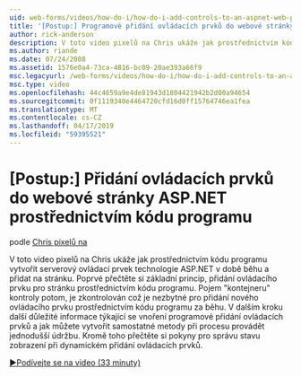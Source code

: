 ```yaml
---
uid: web-forms/videos/how-do-i/how-do-i-add-controls-to-an-aspnet-web-page-programmatically
title: '[Postup:] Programové přidání ovládacích prvků do webové stránky ASP.NET | Dokumentace Microsoftu'
author: rick-anderson
description: V toto video pixelů na Chris ukáže jak prostřednictvím kódu programu vytvořit serverový ovládací prvek technologie ASP.NET v době běhu a přidat na stránku. Poprvé přečtěte si o základní koncepci...
ms.author: riande
ms.date: 07/24/2008
ms.assetid: 1576e0a4-73ca-4816-bc09-20ae393a66f9
msc.legacyurl: /web-forms/videos/how-do-i/how-do-i-add-controls-to-an-aspnet-web-page-programmatically
msc.type: video
ms.openlocfilehash: 44c4659a9e4de81943d1804421942b2d00a94654
ms.sourcegitcommit: 0f1119340e4464720cfd16d0ff15764746ea1fea
ms.translationtype: MT
ms.contentlocale: cs-CZ
ms.lasthandoff: 04/17/2019
ms.locfileid: "59395521"
---
```

# <a name="how-do-i-add-controls-to-an-aspnet-web-page-programmatically"></a>[Postup:] Přidání ovládacích prvků do webové stránky ASP.NET prostřednictvím kódu programu

podle [Chris pixelů na](https://twitter.com/chrispels)

V toto video pixelů na Chris ukáže jak prostřednictvím kódu programu vytvořit serverový ovládací prvek technologie ASP.NET v době běhu a přidat na stránku. Poprvé přečtěte si základní princip, přidání ovládacího prvku pro stránku prostřednictvím kódu programu. Pojem "kontejneru" kontroly potom, je zkontrolován což je nezbytné pro přidání nového ovládacího prvku prostřednictvím kódu programu za běhu. V dalším kroku další důležité informace týkající se vnoření programové přidání ovládacích prvků a jak můžete vytvořit samostatné metody při procesu provádět jednodušší údržbu. Kromě toho přečtěte si pokyny pro správu stavu zobrazení při dynamickém přidání ovládacích prvků.

[&#9654;Podívejte se na video (33 minuty)](https://channel9.msdn.com/Blogs/ASP-NET-Site-Videos/how-do-i-add-controls-to-an-aspnet-web-page-programmatically)
